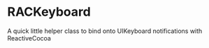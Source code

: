 RACKeyboard
===========

A quick little helper class to bind onto UIKeyboard notifications with ReactiveCocoa
